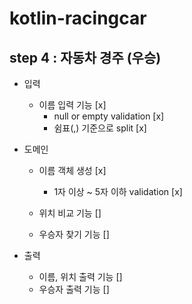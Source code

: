 # kotlin-racingcar

## step 4 : 자동차 경주 (우승)
- 입력
  - 이름 입력 기능 [x]
    - null or empty validation [x]
    - 쉼표(,) 기준으로 split [x]

- 도메인
  - 이름 객체 생성 [x]
    - 1자 이상 ~ 5자 이하 validation [x]

  - 위치 비교 기능 []

  - 우승자 찾기 기능 []
  
- 출력
  - 이름, 위치 출력 기능 [] 
  - 우승자 출력 기능 []